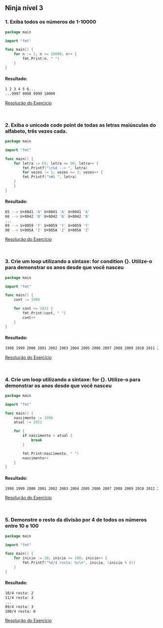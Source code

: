 ## Ninja nível 3
### 1. Exiba todos os números de 1-10000
```go
package main

import "fmt"

func main() {
	for n := 1; n <= 10000; n++ {
		fmt.Print(n, " ")
	}
}
```
#### Resultado:
```bash
1 2 3 4 5 6...
...9997 9998 9999 10000
```

[Resolução do Exercício](https://goplay.space/#h_dZGWmVh0O) 

<br/>

### 2. Exiba o unicode code point de todas as letras maiúsculas do alfabeto, três vezes cada.
```go
package main

import "fmt"

func main() {
    for letra := 65; letra <= 90; letra++ {
        fmt.Printf("\n%d --> ", letra)
        for vezes := 1; vezes <= 3; vezes++ {
	    fmt.Printf("%#U ", letra)
	}
    }
}
```
#### Resultado:
```bash
65 --> U+0041 'A' U+0041 'A' U+0041 'A' 
66 --> U+0042 'B' U+0042 'B' U+0042 'B' 
...
89 --> U+0059 'Y' U+0059 'Y' U+0059 'Y' 
90 --> U+005A 'Z' U+005A 'Z' U+005A 'Z'
```

[Resolução do Exercício](https://goplay.space/#JVgE1fSVn5M) 

<br/>

### 3. Crie um loop utilizando a sintaxe: for condition {}. Utilize-o para demonstrar os anos desde que você nasceu
```go
package main

import "fmt"

func main() {
	cont := 1998

	for cont <= 2021 {
		fmt.Print(cont, " ")
		cont++
	}
}

```
#### Resultado:
```bash
1998 1999 2000 2001 2002 2003 2004 2005 2006 2007 2008 2009 2010 2011 2012 2013 2014 2015 2016 2017 2018 2019 2020 2021 
```

[Resolução do Exercício](https://goplay.space/#tNxA3VgUU5Q) 

<br/>

### 4. Crie um loop utilizando a sintaxe: for  {}. Utilize-o para demonstrar os anos desde que você nasceu
```go
package main

import "fmt"

func main() {
	nascimento := 1998
	atual := 2021

	for {
		if nascimento > atual {
			break
		}

		fmt.Print(nascimento, " ")
		nascimento++
	}
}
```
#### Resultado:
```bash
1998 1999 2000 2001 2002 2003 2004 2005 2006 2007 2008 2009 2010 2011 2012 2013 2014 2015 2016 2017 2018 2019 2020 2021 
```

[Resolução do Exercício](https://goplay.space/#kn2CxvRR92j) 

<br/>

### 5. Demonstre o resto da divisão por 4 de todos os números entre 10 e 100
```go
package main

import "fmt"

func main() {
	for inicio := 10; inicio <= 100; inicio++ {
		fmt.Printf("%d/4 resta: %v\n", inicio, (inicio % 4))
	}
}

```
#### Resultado:
```bash
10/4 resta: 2
11/4 resta: 3
...
99/4 resta: 3
100/4 resta: 0
```

[Resolução do Exercício](https://goplay.space/#mdD5GVxby_3) 

<br/>